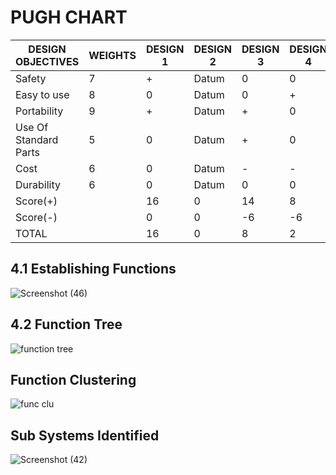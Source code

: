 # PUGH CHART

|DESIGN OBJECTIVES | WEIGHTS | DESIGN 1| DESIGN 2 |DESIGN 3| DESIGN 4|
|----------------|------------|------------|------------|-------------|------------|
Safety | 7 | + | Datum | 0 | 0
Easy to use | 8 | 0 | Datum| 0 | +
Portability | 9 | + | Datum | + | 0
Use Of Standard Parts | 5 | 0 | Datum | + | 0
Cost | 6 | 0 | Datum | - | -
Durability | 6 | 0 |Datum | 0 | 0
Score(+) |   | 16 | 0 | 14 | 8
Score(-) |   | 0 | 0 | -6 | -6
TOTAL |   | 16 | 0 | 8 | 2|


## 4.1 Establishing Functions


![Screenshot (46)](https://user-images.githubusercontent.com/130683739/235584773-823cecbf-4603-4a38-bf12-8abdece81ab8.png)


## 4.2 Function Tree

![function tree](https://user-images.githubusercontent.com/130683739/235583412-c2d59066-2c96-4c55-8714-2698a8f1f2d4.png)

## Function Clustering

![func clu](https://user-images.githubusercontent.com/130683739/235583538-89893913-d1d9-4496-9e30-998980d8cc0e.png)

## Sub Systems Identified

![Screenshot (42)](https://user-images.githubusercontent.com/130683739/235583626-18d817b1-f2cb-4f61-a063-73d2e0c7e9c4.png)


